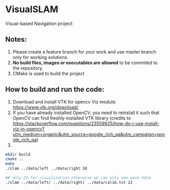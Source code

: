 # VisualSLAM
Visual-based Navigation project

## Notes:
1. Please create a feature branch for your work and use master branch only for working solutions. 
2. **No build flies, images or executables are allowed** to be commited to the repository.
3. CMake is used to build the project

## How to build and run the code:
1. Download and install VTK for opencv Viz module: https://www.vtk.org/download/
2. If you have already installed OpenCV, you need to reinstall it such that OpenCV can find freshly-installed VTK library (credits to https://stackoverflow.com/questions/23559925/how-do-i-use-install-viz-in-opencv?utm_medium=organic&utm_source=google_rich_qa&utm_campaign=google_rich_qa)
3.
```bash
mkdir build
cmake ..
make
./slam ../data/left ../data/right 10

## only 22 for visualization otherwise we can only see pose data
./slam ../data/left/ ../data/right/ ../data/calib.txt 22
```


